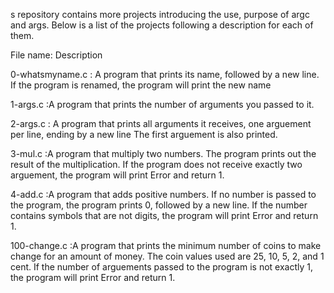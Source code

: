 s repository contains more projects introducing the use, purpose of argc and args. Below is a list of the projects following a description for each of them.



File name:      		 Description

0-whatsmyname.c	: A program that prints its name, followed by a new line. If the program is renamed, the program will print the new name

1-args.c	:A program that prints the number of arguments you passed to it.

2-args.c :	A program that prints all arguments it receives, one arguement per line, ending by a new line The first arguement is also printed.

3-mul.c		:A program that multiply two numbers. The program prints out the result of the multiplication. If the program does not receive exactly two arguement, the program will print Error and return 1.

4-add.c		:A program that adds positive numbers. If no number is passed to the program, the program prints 0, followed by a new line. If the number contains symbols that are not digits, the program will print Error and return 1.

100-change.c	:A program that prints the minimum number of coins to make change for an amount of money. The coin values used are 25, 10, 5, 2, and 1 cent. If the number of arguements passed to the program is not exactly 1, the program will print Error and return 1.
